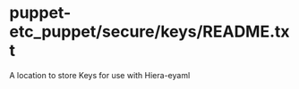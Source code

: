 puppet-etc_puppet/secure/keys/README.txt
=================

A location to store Keys for use with Hiera-eyaml
